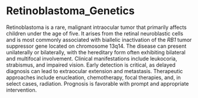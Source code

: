 # Retinoblastoma_Genetics
Retinoblastoma is a rare, malignant intraocular tumor that primarily affects children under the age of five. It arises from the retinal neuroblastic cells and is most commonly associated with biallelic inactivation of the *RB1* tumor suppressor gene located on chromosome 13q14.   The disease can present unilaterally or bilaterally, with the hereditary form often exhibiting bilateral and multifocal involvement. Clinical manifestations include leukocoria, strabismus, and impaired vision. Early detection is critical, as delayed diagnosis can lead to extraocular extension  and metastasis. Therapeutic approaches include enucleation, chemotherapy, focal therapies, and, in select cases, radiation. Prognosis is favorable with prompt and appropriate intervention.

